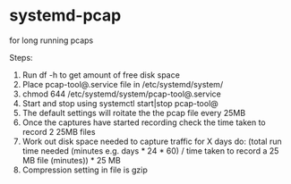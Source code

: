 # systemd-pcap
for long running pcaps

Steps:


1. Run df -h to get amount of free disk space
2. Place pcap-tool@.service file in /etc/systemd/system/
3. chmod 644 /etc/systemd/system/pcap-tool@.service
4. Start and stop using systemctl start|stop pcap-tool@<interface name>
5. The default settings will roitate the the pcap file every 25MB
6. Once the captures have started recording check the time taken to record 2 25MB files
7. Work out disk space needed to capture traffic for X days do:
    (total run time needed (minutes e.g. days * 24 * 60) / time taken to record a 25 MB file (minutes)) * 25 MB
8. Compression setting in file is gzip
